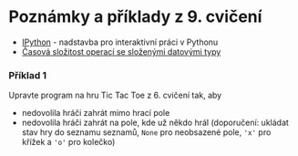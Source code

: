 # Poznámky a příklady z 9. cvičení
 - [IPython](https://ipython.org/install.html) - nadstavba pro interaktivní práci v Pythonu
 - [Časová složitost operací se složenými datovými typy](https://wiki.python.org/moin/TimeComplexity)
### Příklad 1
Upravte program na hru Tic Tac Toe z 6. cvičení tak, aby
 - nedovolila hráči zahrát mimo hrací pole
 - nedovolila hráči zahrát na pole, kde už někdo hrál
 (doporučení: ukládat stav hry do seznamu seznamů, `None` pro neobsazené pole, `'x'` pro křížek a `'o'` pro kolečko)

